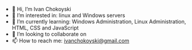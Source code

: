 - 👋 Hi, I’m  Ivan Chokoyski
- 👀 I’m interested in: linux and Windows servers
- 🌱 I’m currently learning: Windows Administration, Linux Administration, HTML, CSS and JavaScript
- 💞️ I’m looking to collaborate on
- 📫 How to reach me: ivanchokoyski@gmail.com

<!---
ChokoBG/ChokoBG is a ✨ special ✨ repository because its `README.md` (this file) appears on your GitHub profile.
You can click the Preview link to take a look at your changes.
--->
